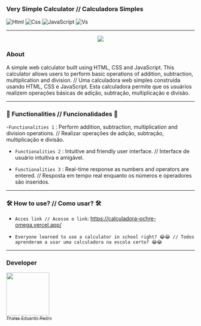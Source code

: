 ### Very Simple Calculator // Calculadora Simples 

![Html](https://img.shields.io/badge/HTML5-E34F26?style=for-the-badge&logo=html5&logoColor=white)
![Css](https://img.shields.io/badge/CSS3-1572B6?style=for-the-badge&logo=css3&logoColor=white)
![JavaScript](https://img.shields.io/badge/JavaScript-323330?style=for-the-badge&logo=javascript&logoColor=F7DF1E)
![Vs](https://img.shields.io/badge/Visual_Studio_Code-0078D4?style=for-the-badge&logo=visual%20studio%20code&logoColor=white)

---

<p align="center">
<img src="https://img.shields.io/badge/Status-Complete-green20%25">
</p>

### About 

A simple web calculator built using HTML, CSS and JavaScript. This calculator allows users to perform basic operations of addition, subtraction, multiplication and division. // Uma calculadora web simples construída usando HTML, CSS e JavaScript. Esta calculadora permite que os usuários realizem operações básicas de adição, subtração, multiplicação e divisão.

---

### 🔨 Functionalities // Funcionalidades 🔨

-`Functionalities 1` : Perform addition, subtraction, multiplication and division operations. // Realizar operações de adição, subtração, multiplicação e divisão.

- `Functionalities 2` : Intuitive and friendly user interface. // Interface de usuário intuitiva e amigável.

- `Functionalities 3` : Real-time response as numbers and operators are entered. // Resposta em tempo real enquanto os números e operadores são inseridos.

---

### 🛠️ How to use? // Como usar? 🛠️ 

- `Acces link // Acesse o link`: https://calculadora-ochre-omega.vercel.app/

- `Everyone learned to use a calculator in school right? 😂😂 // Todos aprenderam a usar uma calculadora na escola certo? 😂😂`

---
  
### Developer
 [<img loading="lazy" src="https://avatars.githubusercontent.com/u/89024257?v=4" width=115><br><sub>Thales Eduardo Pedro</sub>](https://github.com/thales32k0)
